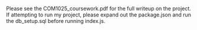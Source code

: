 Please see the COM1025_coursework.pdf for the full writeup on the project. If attempting to run my project, please expand out the package.json and run the db_setup.sql before running index.js.
